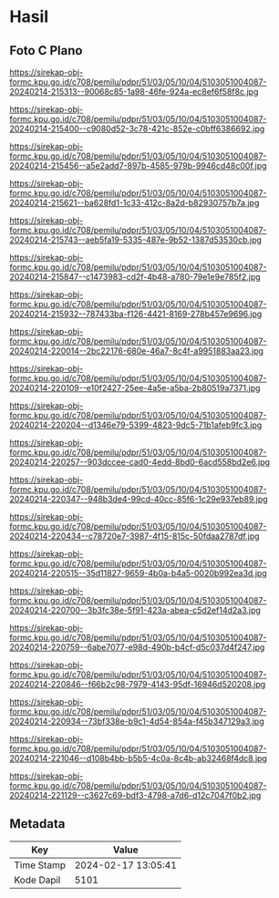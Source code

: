 # Hasil

## Foto C Plano

https://sirekap-obj-formc.kpu.go.id/c708/pemilu/pdpr/51/03/05/10/04/5103051004087-20240214-215313--90068c85-1a98-46fe-924a-ec8ef6f58f8c.jpg

https://sirekap-obj-formc.kpu.go.id/c708/pemilu/pdpr/51/03/05/10/04/5103051004087-20240214-215400--c9080d52-3c78-421c-852e-c0bff6386692.jpg

https://sirekap-obj-formc.kpu.go.id/c708/pemilu/pdpr/51/03/05/10/04/5103051004087-20240214-215456--a5e2add7-897b-4585-979b-9946cd48c00f.jpg

https://sirekap-obj-formc.kpu.go.id/c708/pemilu/pdpr/51/03/05/10/04/5103051004087-20240214-215621--ba628fd1-1c33-412c-8a2d-b82930757b7a.jpg

https://sirekap-obj-formc.kpu.go.id/c708/pemilu/pdpr/51/03/05/10/04/5103051004087-20240214-215743--aeb5fa19-5335-487e-9b52-1387d53530cb.jpg

https://sirekap-obj-formc.kpu.go.id/c708/pemilu/pdpr/51/03/05/10/04/5103051004087-20240214-215847--c1473983-cd2f-4b48-a780-79e1e9e785f2.jpg

https://sirekap-obj-formc.kpu.go.id/c708/pemilu/pdpr/51/03/05/10/04/5103051004087-20240214-215932--787433ba-f126-4421-8169-278b457e9696.jpg

https://sirekap-obj-formc.kpu.go.id/c708/pemilu/pdpr/51/03/05/10/04/5103051004087-20240214-220014--2bc22176-680e-46a7-8c4f-a9951883aa23.jpg

https://sirekap-obj-formc.kpu.go.id/c708/pemilu/pdpr/51/03/05/10/04/5103051004087-20240214-220109--e10f2427-25ee-4a5e-a5ba-2b80519a7371.jpg

https://sirekap-obj-formc.kpu.go.id/c708/pemilu/pdpr/51/03/05/10/04/5103051004087-20240214-220204--d1346e79-5399-4823-9dc5-71b1afeb9fc3.jpg

https://sirekap-obj-formc.kpu.go.id/c708/pemilu/pdpr/51/03/05/10/04/5103051004087-20240214-220257--903dccee-cad0-4edd-8bd0-6acd558bd2e6.jpg

https://sirekap-obj-formc.kpu.go.id/c708/pemilu/pdpr/51/03/05/10/04/5103051004087-20240214-220347--948b3de4-99cd-40cc-85f6-1c29e937eb89.jpg

https://sirekap-obj-formc.kpu.go.id/c708/pemilu/pdpr/51/03/05/10/04/5103051004087-20240214-220434--c78720e7-3987-4f15-815c-50fdaa2787df.jpg

https://sirekap-obj-formc.kpu.go.id/c708/pemilu/pdpr/51/03/05/10/04/5103051004087-20240214-220515--35d11827-9659-4b0a-b4a5-0020b992ea3d.jpg

https://sirekap-obj-formc.kpu.go.id/c708/pemilu/pdpr/51/03/05/10/04/5103051004087-20240214-220700--3b3fc38e-5f91-423a-abea-c5d2ef14d2a3.jpg

https://sirekap-obj-formc.kpu.go.id/c708/pemilu/pdpr/51/03/05/10/04/5103051004087-20240214-220759--6abe7077-e98d-490b-b4cf-d5c037d4f247.jpg

https://sirekap-obj-formc.kpu.go.id/c708/pemilu/pdpr/51/03/05/10/04/5103051004087-20240214-220846--f66b2c98-7979-4143-95df-16946d520208.jpg

https://sirekap-obj-formc.kpu.go.id/c708/pemilu/pdpr/51/03/05/10/04/5103051004087-20240214-220934--73bf338e-b9c1-4d54-854a-f45b347129a3.jpg

https://sirekap-obj-formc.kpu.go.id/c708/pemilu/pdpr/51/03/05/10/04/5103051004087-20240214-221046--d108b4bb-b5b5-4c0a-8c4b-ab32468f4dc8.jpg

https://sirekap-obj-formc.kpu.go.id/c708/pemilu/pdpr/51/03/05/10/04/5103051004087-20240214-221129--c3627c69-bdf3-4798-a7d6-d12c7047f0b2.jpg


## Metadata

| Key        | Value               |
| ---------- | ------------------- |
| Time Stamp | 2024-02-17 13:05:41 |
| Kode Dapil | 5101                |



